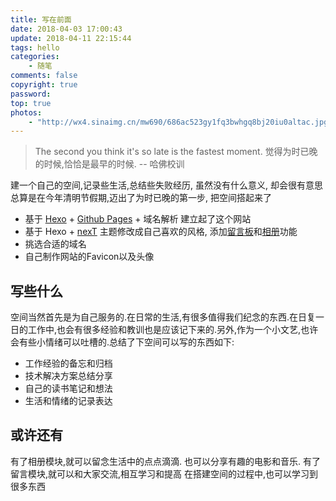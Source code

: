 ```yaml
---
title: 写在前面
date: 2018-04-03 17:00:43
update: 2018-04-11 22:15:44
tags: hello
categories: 
    - 随笔
comments: false
copyright: true
password:
top: true
photos:
    - "http://wx4.sinaimg.cn/mw690/686ac523gy1fq3bwhgq8bj20iu0altac.jpg"
---
```


> The second you think it's so late is the fastest moment.
> 觉得为时已晚的时候,恰恰是最早的时候. -- 哈佛校训

<!--more-->

建一个自己的空间,记录些生活,总结些失败经历, 虽然没有什么意义, 却会很有意思
总算是在今年清明节假期,迈出了为时已晚的第一步, 把空间搭起来了
  

 - 基于 [Hexo](https://hexo.io/zh-cn/docs/ "Hexo") + [Github Pages](https://pages.github.com/ "GithubPages") + 域名解析 建立起了这个网站
 - 基于 Hexo + [nexT](http://theme-next.iissnan.com/tag-plugins.html "nexT") 主题修改成自己喜欢的风格, 添加[留言板](/board/ "留言板")和[相册](/photos/ "相册")功能
 - 挑选合适的域名
 - 自己制作网站的Favicon以及头像

##  写些什么

空间当然首先是为自己服务的.在日常的生活,有很多值得我们纪念的东西.在日复一日的工作中,也会有很多经验和教训也是应该记下来的.另外,作为一个小文艺,也许会有些小情绪可以吐槽的.总结了下空间可以写的东西如下:

- 工作经验的备忘和归档
- 技术解决方案总结分享
- 自己的读书笔记和想法
- 生活和情绪的记录表达

## 或许还有  

有了相册模块,就可以留念生活中的点点滴滴. 也可以分享有趣的电影和音乐.
有了留言模块,就可以和大家交流,相互学习和提高
在搭建空间的过程中,也可以学习到很多东西




